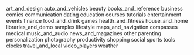 art_and_design
auto_and_vehicles
beauty
books_and_reference
business
comics
communication
dating
education
	courses
	tutorials
entertainment
events
finance
food_and_drink
games
health_and_fitness
house_and_home
libraries_and_demo
	samples
lifestyle
maps_and_navigation
	compasses
medical
music_and_audio
news_and_magazines
other
parenting
personalization
photography
productivity
shopping
social
sports
tools
	clocks
travel_and_local
video_players
weather
